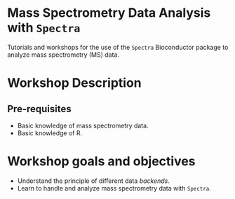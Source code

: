 # Mass Spectrometry Data Analysis with `Spectra`

Tutorials and workshops for the use of the `Spectra` Bioconductor package to
analyze mass spectrometry (MS) data.

# Workshop Description



## Pre-requisites

- Basic knowledge of mass spectrometry data.
- Basic knowledge of R.


# Workshop goals and objectives

- Understand the principle of different data *backends*.
- Learn to handle and analyze mass spectrometry data with `Spectra`.